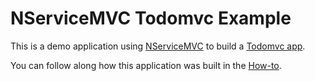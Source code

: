 # NServiceMVC Todomvc Example

This is a demo application using [NServiceMVC](http://nservicemvc.com) to build a [Todomvc app](http://documentcloud.github.com/backbone/examples/todos/index.html).

You can follow along how this application was built in the [How-to](https://github.com/gregmac/NServiceMVC.Examples.Todomvc/wiki/Howto).
